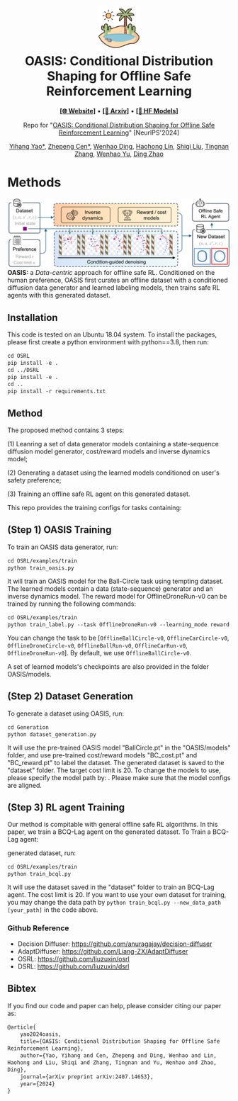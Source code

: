 <h1 align="center">
<img src="figure/oasis.png" width="100" alt="ToRA" />
<br>
OASIS: Conditional Distribution Shaping for Offline Safe Reinforcement Learning
</h1>


<p align="center">
  <a href="https://sites.google.com/view/saferl-oasis/home"><b>[🌐 Website]</b></a> •
  <a href="https://arxiv.org/abs/2407.14653"><b>[📜 Arxiv]</b></a> •
  <a href=" "><b>[🤗 HF Models]</b></a> 
  <br>
</p>

<p align="center">
Repo for "<a href="https://arxiv.org/abs/2407.14653" target="_blank">OASIS: Conditional Distribution Shaping for Offline Safe Reinforcement Learning</a>" [NeurIPS'2024]
</p>



<div align="center">

[Yihang Yao*](https://yihangyao.github.io/), [Zhepeng Cen*](https://czp16.github.io/), [Wenhao Ding](https://wenhao.pub/), [Haohong Lin](https://hhlin.info/), [Shiqi Liu](https://shiqiliu-67.github.io/), [Tingnan Zhang](https://scholar.google.com/citations?user=RM2vMNcAAAAJ&hl=en), [Wenhao Yu](https://wenhaoyu.weebly.com/), [Ding Zhao](https://safeai-lab.github.io/#slide1)
</div>



<!-- The official implementation of OASIS, a **Data-centric** approach for offline safe RL. -->

# Methods

<!-- <p float="center">
<img src="figure/oasis-overview.png" width="800">
</p> -->

<!-- \begin{center} -->


![Figure](figure/oasis-overview.png)
**OASIS:** a _Data-centric_ approach for offline safe RL. Conditioned on the human preference, OASIS first curates an offline dataset with a conditioned diffusion data generator and learned labeling models, then trains safe RL agents with this generated dataset.

<!-- \end{center} -->


## Installation
This code is tested on an Ubuntu 18.04 system.
To install the packages, please first create a python environment with python==3.8, then run:

```
cd OSRL
pip install -e .
cd ../DSRL
pip install -e .
cd ..
pip install -r requirements.txt
```

## Method
The proposed method contains 3 steps: 

(1) Leanring a set of data generator models containing a state-sequence diffusion model generator, cost/reward models and inverse dynamics model; 

(2) Generating a dataset using the learned models conditioned on user's safety preference;

(3) Training an offline safe RL agent on this generated dataset.

This repo provides the training configs for tasks containing: 

## (Step 1) OASIS Training
To train an OASIS data generator, run:
```
cd OSRL/examples/train
python train_oasis.py
```
It will train an OASIS model for the Ball-Circle task using tempting dataset. The learned models contain a data (state-sequence) generator and an inverse dynamics model. The reward model for OfflineDroneRun-v0 can be trained by running the following commands:

```
cd OSRL/examples/train
python train_label.py --task OfflineDroneRun-v0 --learning_mode reward
```

You can change the task to be [`OfflineBallCircle-v0`, `OfflineCarCircle-v0`, `OfflineDroneCircle-v0`, `OfflineBallRun-v0`, `OfflineCarRun-v0`, `OfflineDroneRun-v0`]. By default, we use `OfflineBallCircle-v0`.

A set of learned models's checkpoints are also provided in the folder OASIS/models.

## (Step 2) Dataset Generation
To generate a dataset using OASIS, run:
```
cd Generation
python dataset_generation.py
```
It will use the pre-trained OASIS model "BallCircle.pt" in the "OASIS/models" folder, and use pre-trained cost/reward models "BC_cost.pt" and "BC_reward.pt" to label the dataset. The generated dataset is saved to the "dataset" folder. The target cost limit is 20. To change the models to use, please specify the model path by: . Please make sure that the model configs are aligned.

 
## (Step 3) RL agent Training
Our method is compitable with general offline safe RL algorithms. In this paper, we train a BCQ-Lag agent on the generated dataset. To Train a BCQ-Lag agent:

generated dataset, run:
```
cd OSRL/examples/train
python train_bcql.py
```
It will use the dataset saved in the "dataset" folder to train an BCQ-Lag agent. The cost limit is 20. If you want to use your own dataset for training, you may change the data path by `python train_bcql.py --new_data_path [your_path]` in the code above.

### Github Reference
- Decision Diffuser: https://github.com/anuragajay/decision-diffuser
- AdaptDiffuser: https://github.com/Liang-ZX/AdaptDiffuser
- OSRL: https://github.com/liuzuxin/osrl
- DSRL: https://github.com/liuzuxin/dsrl

## Bibtex

If you find our code and paper can help, please consider citing our paper as:
```
@article{
    yao2024oasis,
    title={OASIS: Conditional Distribution Shaping for Offline Safe Reinforcement Learning},
    author={Yao, Yihang and Cen, Zhepeng and Ding, Wenhao and Lin, Haohong and Liu, Shiqi and Zhang, Tingnan and Yu, Wenhao and Zhao, Ding},
    journal={arXiv preprint arXiv:2407.14653},
    year={2024}
}
```